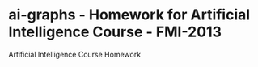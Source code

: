ai-graphs - Homework for Artificial Intelligence Course - FMI-2013
================

Artificial Intelligence Course Homework
